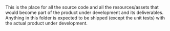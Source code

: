 This is the place for all the source code and all the resources/assets that would become part of the product under development and its deliverables.
Anything in this folder is expected to be shipped (except the unit tests) with the actual product under development.  
